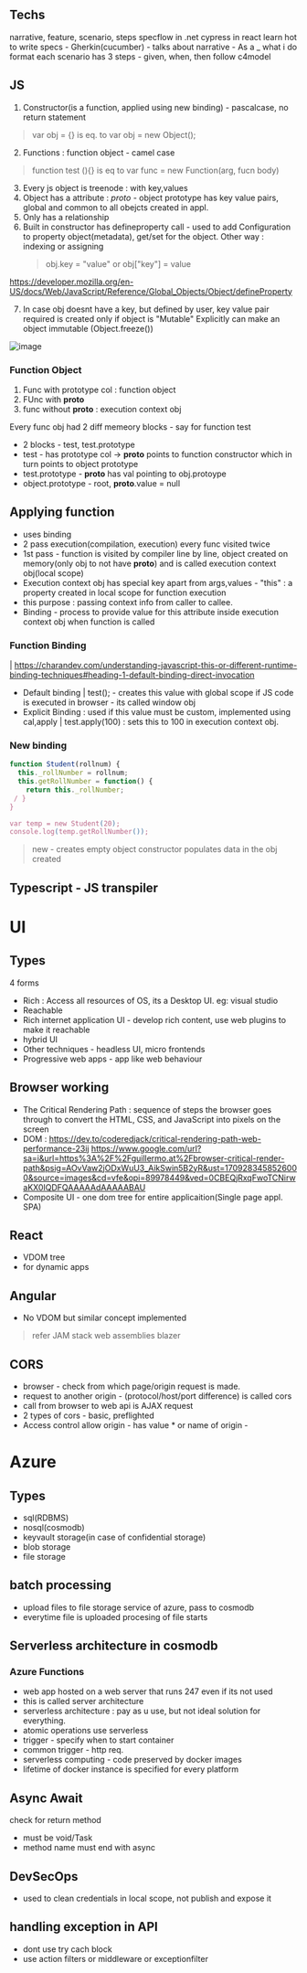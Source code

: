 ## Techs
narrative, feature, scenario, steps
specflow in .net
cypress in react
learn hot to write specs - Gherkin(cucumber) - talks about narrative - As a _ what i do format
each scenario has 3 steps - given, when, then
follow c4model

## JS
1. Constructor(is a function, applied using new binding) - pascalcase, no return statement
> var obj = {} is eq. to var obj = new Object();
2. Functions : function object - camel case
> function test (){} is eq to var func = new Function(arg, fucn body)  
3. Every js object is treenode : with key,values
4. Object has a attribute : _proto_ - object prototype has key value pairs, global and common to all obejcts created in appl.
5. Only has a relationship
6. Built in constructor has defineproperty call - used to add Configuration to property object(metadata), get/set for the object. 
   Other way : indexing or assigning
   > obj.key = "value" or obj["key"] = value 

  https://developer.mozilla.org/en-US/docs/Web/JavaScript/Reference/Global_Objects/Object/defineProperty

7. In case obj doesnt have a key, but defined by user, key value pair required is created only if object is "Mutable"
   Explicitly can make an object immutable (Object.freeze())

![image](https://github.com/Madhumitha7765/Bootcamp/assets/68181437/a1483672-7654-404e-8177-0b7e7e08d4e2)


### Function Object

1. Func with prototype col : function object
2. FUnc with __proto__
3. func without __proto__ : execution context obj

Every func obj had 2 diff memeory blocks - say for function test 
- 2 blocks - test, test.prototype
- test - has prototype col -> __proto__ points to function constructor which in turn points to object prototype
- test.prototype - __proto__ has val pointing to obj.protoype
- object.prototype - root, __proto__.value = null

## Applying function 
- uses binding
- 2 pass execution(compilation, execution) every func visited twice
- 1st pass - function is visited by compiler line by line, object created on memory(only obj to not have __proto__) and is called execution context obj(local scope)
- Execution context obj has special key apart from args,values - "this" : a property created in local scope for function execution
- this purpose : passing context info from caller to callee.
- Binding - process to provide value for this attribute inside execution context obj when function is called


### Function Binding
| https://charandev.com/understanding-javascript-this-or-different-runtime-binding-techniques#heading-1-default-binding-direct-invocation
- Default binding 
| test(); - creates this value with global scope
if JS code is executed in browser - its called window obj
- Explicit Binding : used if this value must be custom, implemented using cal,apply
| test.apply(100) : sets this to 100 in execution context obj.

### New binding

```js
function Student(rollnum) {
  this._rollNumber = rollnum;
  this.getRollNumber = function() {
    return this._rollNumber;
 / }
}

var temp = new Student(20);
console.log(temp.getRollNumber());
```
> new - creates empty object
> constructor populates data in the obj created


## Typescript - JS transpiler

# UI

## Types 
4 forms 
- Rich : Access all resources of OS, its a Desktop UI. eg: visual studio
- Reachable
- Rich internet application UI - develop rich content, use web plugins to make it reachable
- hybrid UI
- Other techniques - headless UI, micro frontends
- Progressive web apps - app like web behaviour

## Browser working

- The Critical Rendering Path :  sequence of steps the browser goes through to convert the HTML, CSS, and JavaScript into pixels on the screen
- DOM : https://dev.to/coderedjack/critical-rendering-path-web-performance-23ij
https://www.google.com/url?sa=i&url=https%3A%2F%2Fguillermo.at%2Fbrowser-critical-render-path&psig=AOvVaw2jODxWuU3_AikSwin5B2yR&ust=1709283458526000&source=images&cd=vfe&opi=89978449&ved=0CBEQjRxqFwoTCNirwaKX0IQDFQAAAAAdAAAAABAU
- Composite UI - one dom tree for entire applicaition(Single page appl. SPA)

## React
- VDOM tree
- for dynamic apps

## Angular 
- No VDOM but similar concept implemented

> refer JAM stack
> web assemblies
> blazer


## CORS 
- browser - check from which page/origin request is made.
- request to another origin - (protocol/host/port difference) is called cors
- call from browser to web api is AJAX request
- 2 types of cors - basic, preflighted
- Access control allow origin - has value * or name of origin -

# Azure

## Types
- sql(RDBMS)
- nosql(cosmodb)
- keyvault storage(in case of confidential storage)
- blob storage
- file storage

## batch processing 
- upload files to file storage service of azure, pass to cosmodb
- everytime file is uploaded procesing of file starts

## Serverless architecture in cosmodb
### Azure Functions
- web app hosted on a web server that runs 247 even if its not used
- this is called server architecture
- serverless architecture : pay as u use, but not ideal solution for everything.
- atomic operations use serverless
- trigger - specify when to start container
- common trigger - http req. 
- serverless computing - code preserved by docker images
- lifetime of docker instance is specified for every platform

## Async Await
check for return method 
- must be void/Task<T>
- method name must end with async

## DevSecOps
- used to clean credentials in local scope, not publish and expose it


## handling exception in API
- dont use try cach block
- use action filters or middleware or exceptionfilter






